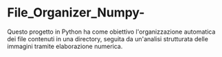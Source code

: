 # File_Organizer_Numpy-
Questo progetto in Python ha come obiettivo l'organizzazione automatica dei file contenuti in una directory, seguita da un'analisi strutturata delle immagini tramite elaborazione numerica.

